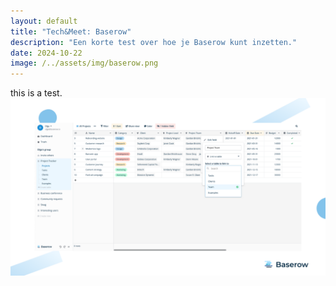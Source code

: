 ```yaml
---
layout: default
title: "Tech&Meet: Baserow"
description: "Een korte test over hoe je Baserow kunt inzetten."
date: 2024-10-22
image: /../assets/img/baserow.png
---
```

this is a test.
<img src="../assets/img/baserow.png" alt="baserow">
